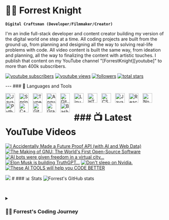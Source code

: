 # 🏄‍♂️ Forrest Knight 

**`Digital Craftsman (Developer/Filmmaker/Creator)`** 

I'm an
indie full-stack developer and content creator building my version of the
digital world one step at a time. All coding projects are built from the ground
up, from planning and designing all the way to solving real-life problems with
code. All video content is built the same way, from ideation and planning, all
the way to finalizing the content with artistic touches. I publish that content
on my YouTube channel "[ForrestKnight][youtube]" to more than 400k subscribers.

<p align="left">
  <a href="https://www.youtube.com/c/fknight?sub_confirmation=1">
    <img
      alt="youtube subscribers"
      title="Subscribe to my YouTube channel"
      src="https://custom-icon-badges.demolab.com/youtube/channel/subscribers/UC2WHjPDvbE6O328n17ZGcfg?color=%23E05D44&label=SUBSCRIBE&logo=video&logoColor=white&style=for-the-badge&labelColor=CE4630"
  /></a>
  <a href="https://www.youtube.com/c/fknight">
    <img
      alt="youtube views"
      title="YouTube views"
      src="https://custom-icon-badges.demolab.com/youtube/channel/views/UC2WHjPDvbE6O328n17ZGcfg?color=%23E1AD0E&logo=eye&logoColor=white&style=for-the-badge&labelColor=C79600"
  /></a>
  <a href="https://github.com/ForrestKnight?tab=followers">
    <img
      alt="followers"
      title="Follow me on Github"
      src="https://custom-icon-badges.demolab.com/github/followers/ForrestKnight?color=236ad3&labelColor=1155ba&style=for-the-badge&logo=person-add&label=Follow&logoColor=white"
  /></a>
  <a href="https://github.com/ForrestKnight?tab=repositories&sort=stargazers">
    <img
      alt="total stars"
      title="Total stars on GitHub"
      src="https://custom-icon-badges.demolab.com/github/stars/ForrestKnight?color=55960c&style=for-the-badge&labelColor=488207&logo=star"
  /></a>
</p>

--- ### 🧰 Languages and Tools

<img
  align="left"
  alt="Java"
  width="30px"
  style="padding-right: 10px"
  src="https://cdn.jsdelivr.net/gh/devicons/devicon/icons/java/java-original.svg"
/>
<img
  align="left"
  alt="Spring"
  width="30px"
  style="padding-right: 10px"
  src="https://cdn.jsdelivr.net/gh/devicons/devicon/icons/spring/spring-original.svg"
/>
<img
  align="left"
  alt="TypeScript"
  width="30px"
  style="padding-right: 10px"
  src="https://cdn.jsdelivr.net/gh/devicons/devicon/icons/typescript/typescript-plain.svg"
/>
<img
  align="left"
  alt="Angular"
  width="30px"
  style="padding-right: 10px"
  src="https://cdn.jsdelivr.net/gh/devicons/devicon/icons/angularjs/angularjs-plain.svg"
/>
<img
  align="left"
  alt="Git"
  width="30px"
  style="padding-right: 10px"
  src="https://cdn.jsdelivr.net/gh/devicons/devicon/icons/git/git-original.svg"
/>
<img
  align="left"
  alt="Linux"
  width="30px"
  style="padding-right: 10px"
  src="https://cdn.jsdelivr.net/gh/devicons/devicon/icons/linux/linux-original.svg"
/>
<img
  align="left"
  alt="HTML"
  width="30px"
  style="padding-right: 10px"
  src="https://cdn.jsdelivr.net/gh/devicons/devicon/icons/html5/html5-plain.svg"
/>
<img
  align="left"
  alt="CSS"
  width="30px"
  style="padding-right: 10px"
  src="https://cdn.jsdelivr.net/gh/devicons/devicon/icons/css3/css3-plain.svg"
/>
<img
  align="left"
  alt="JavaScript"
  width="30px"
  style="padding-right: 10px"
  src="https://cdn.jsdelivr.net/gh/devicons/devicon/icons/javascript/javascript-plain.svg"
/>
<img
  align="left"
  alt="React"
  width="30px"
  style="padding-right: 10px"
  src="https://cdn.jsdelivr.net/gh/devicons/devicon/icons/react/react-original.svg"
/>
<img
  align="left"
  alt="NodeJS"
  width="30px"
  style="padding-right: 10px"
  src="https://cdn.jsdelivr.net/gh/devicons/devicon/icons/nodejs/nodejs-original.svg"
/>
<img
  align="left"
  alt="Python"
  width="30px"
  style="padding-right: 10px"
  src="https://cdn.jsdelivr.net/gh/devicons/devicon/icons/python/python-plain.svg"
/>
<img
  align="left"
  alt="C++"
  width="30px"
  style="padding-right: 10px"
  src="https://cdn.jsdelivr.net/gh/devicons/devicon/icons/cplusplus/cplusplus-line.svg"
/>
<img
  align="left"
  alt="GitHub"
  width="30px"
  style="padding-right: 10px"
  src="https://cdn.jsdelivr.net/gh/devicons/devicon/icons/github/github-original.svg"
/>
<img
  align="left"
  alt="Gradle"
  width="30px"
  style="padding-right: 10px"
  src="https://cdn.jsdelivr.net/gh/devicons/devicon/icons/gradle/gradle-plain.svg"
/>
<img
  align="left"
  alt="Bash"
  width="30px"
  style="padding-right: 10px"
  src="https://cdn.jsdelivr.net/gh/devicons/devicon/icons/bash/bash-original.svg"
/>
<br />

# ### 📺 Latest YouTube Videos

<!-- BEGIN YOUTUBE-CARDS -->
[![I Accidentally Made a Future Proof API (with AI and Web
Data)](https://ytcards.demolab.com/?id=tF1vJ71KnHY&title=I+Accidentally+Made+a+Future+Proof+API+%28with+AI+and+Web+Data%29&lang=en&timestamp=1685459704&background_color=%230d1117&title_color=%23ffffff&stats_color=%23dedede&width=250&duration=385
"I Accidentally Made a Future Proof API (with AI and Web
Data)")](https://www.youtube.com/watch?v=tF1vJ71KnHY) [![The Making of GNU: The
World's First Open-Source
Software](https://ytcards.demolab.com/?id=sQDvkd2wtxU&title=The+Making+of+GNU%3A+The+World%27s+First+Open-Source+Software&lang=en&timestamp=1684076438&background_color=%230d1117&title_color=%23ffffff&stats_color=%23dedede&width=250&duration=484
"The Making of GNU: The World's First Open-Source
Software")](https://www.youtube.com/watch?v=sQDvkd2wtxU) [![AI bots were given
freedom in a virtual
city…](https://ytcards.demolab.com/?id=FBvyxc0PSlc&title=AI+bots+were+given+freedom+in+a+virtual+city%E2%80%A6&lang=en&timestamp=1683126008&background_color=%230d1117&title_color=%23ffffff&stats_color=%23dedede&width=250&duration=291
"AI bots were given freedom in a virtual
city…")](https://www.youtube.com/watch?v=FBvyxc0PSlc) [![Elon Musk is building
TruthGPT…](https://ytcards.demolab.com/?id=TOIRY9UjAMI&title=Elon+Musk+is+building+TruthGPT%E2%80%A6&lang=en&timestamp=1682002817&background_color=%230d1117&title_color=%23ffffff&stats_color=%23dedede&width=250&duration=53
"Elon Musk is building TruthGPT…")](https://www.youtube.com/watch?v=TOIRY9UjAMI)
[![Don't sleep on
Nvidia.](https://ytcards.demolab.com/?id=dgmQ-IAANAc&title=Don%27t+sleep+on+Nvidia.&lang=en&timestamp=1681909225&background_color=%230d1117&title_color=%23ffffff&stats_color=%23dedede&width=250&duration=482
"Don't sleep on Nvidia.")](https://www.youtube.com/watch?v=dgmQ-IAANAc) [![These
AI TOOLS will help you CODE
BETTER](https://ytcards.demolab.com/?id=jArtVVbYGKk&title=These+AI+TOOLS+will+help+you+CODE+BETTER&lang=en&timestamp=1681390835&background_color=%230d1117&title_color=%23ffffff&stats_color=%23dedede&width=250&duration=756
"These AI TOOLS will help you CODE
BETTER")](https://www.youtube.com/watch?v=jArtVVbYGKk)
<!-- END YOUTUBE-CARDS -->

[<img
  src="https://custom-icon-badges.demolab.com/badge/-Subscribe%20For%20More-red?style=for-the-badge&logo=video&logoColor=white"
/>](https://www.youtube.com/c/fknight?sub_confirmation=1) # ### 📊 Stats
![Forrest's GitHub
stats](https://github-readme-stats.vercel.app/api?username=forrestknight&show_icons=true&theme=gruvbox)

<!-- ![GitHub Streak](https://streak-stats.demolab.com?user=ForrestKnight&theme=gruvbox&border_radius=4.5) -->

#

<details>
  <summary><h3>👨‍💻 Forrest's Coding Journey</h3></summary>
  I started my coding journey as a naive computer science student with a passion
  to learn everything I could about this programming world - code, unix, linux,
  theory. And all the while, teaching myself iOS development with a dream to
  build my own app, but that soon got overshadowed by my desire to excel in
  Java. A desire that landed me a full-stack software engineering job upon
  graduation. However, I had another desire I had been pursuing throughout this
  time - YouTube content creation. I eventually ended up quitting my software
  engineering job to pursue YouTube full-time, and that has been my focus ever
  since. But there's something that's always bothered me about my journey -
  abandoning my dream of building my own app to pursue the safe route, a job.
  Now I've already taken the leap away from that safety net into this
  uncomfortable, unexplored world that it being a creator. And it worked out,
  but again, it became comfortable. It's easier to create a video than go out on
  a ledge and build my own product. I do have to eat, at the end of the day, but
  I think it's time. It's time to get uncomfortable again. I have a burning
  desire to get back on the horse, and fulfill that dream younger me had of
  building my own app, my own product. And in order to do that, I'll be
  implmementing a few measures to streamline my YouTube content to focus more
  time on fulfilling that dream - a dream that I'll be ready to tackle in 2023
  due to the measure I'm putting in place now until the end of 2022. Don't wait
  up, because I'm coming. [website]: https://fkcodes.com [youtube]:
  https://youtube.com/fknight
</details>
